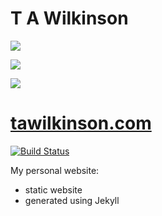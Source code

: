 # T A Wilkinson

<img
  src="https://cr-ss-service.azurewebsites.net/api/ScreenShot?widget=summary&username=tawilkinson&badges=&show-avatar=true&style=--header-bg-color:%23000;--border-radius:10px"
/>

<img
  src="https://cr-ss-service.azurewebsites.net/api/ScreenShot?widget=activity&username=tawilkinson&labels=true"
/>

<img
  src="https://cr-skills-chart-widget.azurewebsites.net/api/api?username=tawilkinson&width=820"
/>


# [tawilkinson.com](https://tawilkinson.com)

[![Build Status](https://github.com/tawilkinson/tawilkinson/actions/workflows/ci.yml/badge.svg)](https://github.com/tawilkinson/tawilkinson/actions/workflows/ci.yml)

My personal website:
- static website
- generated using Jekyll
